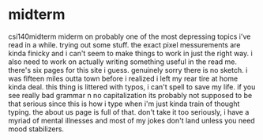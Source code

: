 # midterm
 csi140midterm
miderm on probably one of the most depressing topics i've read in a while.
trying out some stuff. the exact pixel messurements are kinda finicky and i can't seem to make things to work in just the right way.
i also need to work on actually writing something useful in the read me. there's six pages for this site i guess.
genuinely sorry there is no sketch. i was fifteen miles outta town before i realized i left my rear tire at home kinda deal.
this thing is littered with typos, i can't spell to save my life. if you see really bad grammar n no capitalization its probably not supposed to be that serious since this is how i type when i'm just kinda train of thought typing. the about us page is full of that. don't take it too seriously, i have a myriad of mental illnesses and most of my jokes don't land unless you need mood stabilizers.